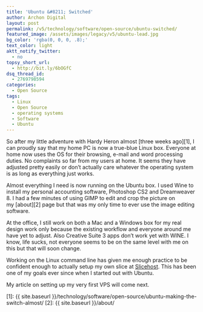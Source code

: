 ```yaml
---
title: 'Ubuntu &#8211; Switched'
author: Archon Digital
layout: post
permalink: /v5/technology/software/open-source/ubuntu-switched/
featured_image: /assets/images/legacy/v5/ubuntu-lead.jpg
bg_color: 'rgba(0, 0, 0, .8);'
text_color: light
aktt_notify_twitter:
  - no
topsy_short_url:
  - http://bit.ly/6bOGfC
dsq_thread_id:
  - 2769798594
categories:
  - Open Source
tags:
  - Linux
  - Open Source
  - operating systems
  - Software
  - Ubuntu
---
```

So after my little adventure with Hardy Heron almost [three weeks ago][1], I can proudly say that my home PC is now a true-blue Linux box. Everyone at home now uses the OS for their browsing, e-mail and word processing duties. No complaints so far from my users at home. It seems they have <!--more-->adjusted pretty easily or don&#8217;t actually care whatever the operating system is as long as everything just works.

Almost everything I need is now running on the Ubuntu box. I used Wine to install my personal accounting software, Photoshop CS2 and Dreamweaver 8. I had a few minutes of using GIMP to edit and crop the picture on my [about][2] page but that was my only time to ever use the image editing software.

At the office, I still work on both a Mac and a Windows box for my real design work only because the existing workflow and everyone around me have yet to adjust. Also Creative Suite 3 apps don&#8217;t work yet with WINE. I know, life sucks, not everyone seems to be on the same level with me on this but that will soon change.

Working on the Linux command line has given me enough practice to be confident enough to actually setup my own slice at <a href="https://manage.slicehost.com/customers/new?referrer=1367440658" target="_blank">Slicehost</a>. This has been one of my goals ever since when I started out with Ubuntu.

My article on setting up my very first VPS will come next.

 [1]: {{ site.baseurl }}/technology/software/open-source/ubuntu-making-the-switch-almost/
 [2]: {{ site.baseurl }}/about/